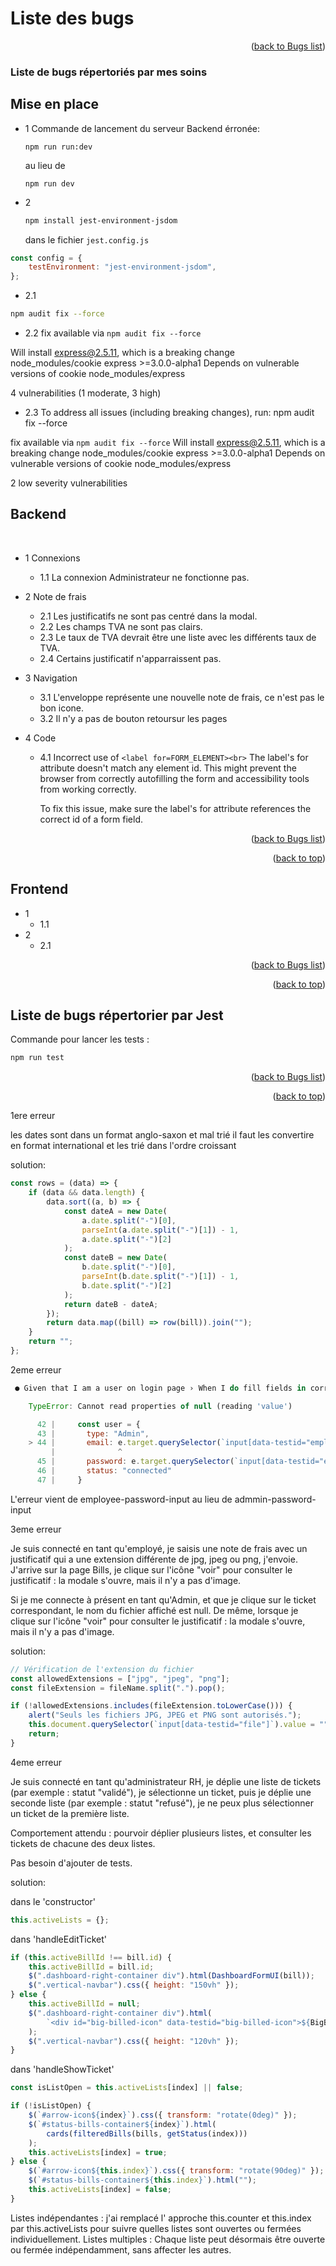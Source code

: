 # Liste des bugs

<a name="readme-top"></a>

<p align="right">(<a href="./README.md">back to Bugs list</a>)</p>

### Liste de bugs répertoriés par mes soins

## Mise en place

- 1 Commande de lancement du serveur Backend érronée:

      npm run run:dev

  au lieu de

      npm run dev

- 2

  ```bash
  npm install jest-environment-jsdom
  ```

  dans le fichier `jest.config.js`

```js
const config = {
	testEnvironment: "jest-environment-jsdom",
};
```

- 2.1

```bash
npm audit fix --force
```

- 2.2
  fix available via `npm audit fix --force`

Will install express@2.5.11, which is a breaking change
node_modules/cookie
express >=3.0.0-alpha1
Depends on vulnerable versions of cookie
node_modules/express

4 vulnerabilities (1 moderate, 3 high)

- 2.3
  To address all issues (including breaking changes), run:
  npm audit fix --force

fix available via `npm audit fix --force`
Will install express@2.5.11, which is a breaking change
node_modules/cookie
express >=3.0.0-alpha1
Depends on vulnerable versions of cookie
node_modules/express

2 low severity vulnerabilities

## Backend

<br>

- 1 Connexions

  - 1.1 La connexion Administrateur ne fonctionne pas.

- 2 Note de frais

  - 2.1 Les justificatifs ne sont pas centré dans la modal.
  - 2.2 Les champs TVA ne sont pas clairs.
  - 2.3 Le taux de TVA devrait être une liste avec les différents taux de TVA.
  - 2.4 Certains justificatif n'apparraissent pas.

- 3 Navigation

  - 3.1 L'enveloppe représente une nouvelle note de frais, ce n'est pas le bon icone.
  - 3.2 Il n'y a pas de bouton retoursur les pages

- 4 Code

  - 4.1 Incorrect use of `<label for=FORM_ELEMENT><br>`
    The label's for attribute doesn't match any element id. This might prevent the browser from correctly autofilling the form and accessibility tools from working correctly.

    To fix this issue, make sure the label's for attribute references the correct id of a form field.

<p align="right">(<a href="./README.md">back to Bugs list</a>)</p>
<p align="right">(<a href="#readme-top">back to top</a>)</p>

## Frontend

- 1
  - 1.1
- 2
  - 2.1

<p align="right">(<a href="./README.md">back to Bugs list</a>)</p>
<p align="right">(<a href="#readme-top">back to top</a>)</p>

## Liste de bugs répertorier par Jest

Commande pour lancer les tests :

```bash
npm run test
```

<p align="right">(<a href="./README.md">back to Bugs list</a>)</p>
<p align="right">(<a href="#readme-top">back to top</a>)</p>

1ere erreur

les dates sont dans un format anglo-saxon et mal trié il faut les convertire en format international et les trié dans l'ordre croissant

solution:

```js
const rows = (data) => {
	if (data && data.length) {
		data.sort((a, b) => {
			const dateA = new Date(
				a.date.split("-")[0],
				parseInt(a.date.split("-")[1]) - 1,
				a.date.split("-")[2]
			);
			const dateB = new Date(
				b.date.split("-")[0],
				parseInt(b.date.split("-")[1]) - 1,
				b.date.split("-")[2]
			);
			return dateB - dateA;
		});
		return data.map((bill) => row(bill)).join("");
	}
	return "";
};
```

2eme erreur

```js
 ● Given that I am a user on login page › When I do fill fields in correct format and I click on admin button Login In › Then I should be identified as an HR admin in app

    TypeError: Cannot read properties of null (reading 'value')

      42 |     const user = {
      43 |       type: "Admin",
    > 44 |       email: e.target.querySelector(`input[data-testid="employee-email-input"]`).value,
         |              ^
      45 |       password: e.target.querySelector(`input[data-testid="employee-password-input"]`).value,
      46 |       status: "connected"
      47 |     }
```

L'erreur vient de employee-password-input au lieu de admmin-password-input

3eme erreur

Je suis connecté en tant qu'employé, je saisis une note de frais avec un justificatif qui a une extension différente de jpg, jpeg ou png, j'envoie. J'arrive sur la page Bills, je clique sur l'icône "voir" pour consulter le justificatif : la modale s'ouvre, mais il n'y a pas d'image.

Si je me connecte à présent en tant qu'Admin, et que je clique sur le ticket correspondant, le nom du fichier affiché est null. De même, lorsque je clique sur l'icône "voir" pour consulter le justificatif : la modale s'ouvre, mais il n'y a pas d'image.

solution:

```js
// Vérification de l'extension du fichier
const allowedExtensions = ["jpg", "jpeg", "png"];
const fileExtension = fileName.split(".").pop();

if (!allowedExtensions.includes(fileExtension.toLowerCase())) {
	alert("Seuls les fichiers JPG, JPEG et PNG sont autorisés.");
	this.document.querySelector(`input[data-testid="file"]`).value = ""; // Réinitialise l'input file
	return;
}
```

4eme erreur

Je suis connecté en tant qu'administrateur RH, je déplie une liste de tickets (par exemple : statut "validé"), je sélectionne un ticket, puis je déplie une seconde liste (par exemple : statut "refusé"), je ne peux plus sélectionner un ticket de la première liste.

Comportement attendu : pourvoir déplier plusieurs listes, et consulter les tickets de chacune des deux listes.

Pas besoin d'ajouter de tests.

solution:

dans le 'constructor'

```js
this.activeLists = {};
```

dans 'handleEditTicket'

```js
if (this.activeBillId !== bill.id) {
	this.activeBillId = bill.id;
	$(".dashboard-right-container div").html(DashboardFormUI(bill));
	$(".vertical-navbar").css({ height: "150vh" });
} else {
	this.activeBillId = null;
	$(".dashboard-right-container div").html(
		`<div id="big-billed-icon" data-testid="big-billed-icon">${BigBilledIcon}</div>`
	);
	$(".vertical-navbar").css({ height: "120vh" });
}
```

dans 'handleShowTicket'

```js
const isListOpen = this.activeLists[index] || false;

if (!isListOpen) {
	$(`#arrow-icon${index}`).css({ transform: "rotate(0deg)" });
	$(`#status-bills-container${index}`).html(
		cards(filteredBills(bills, getStatus(index)))
	);
	this.activeLists[index] = true;
} else {
	$(`#arrow-icon${this.index}`).css({ transform: "rotate(90deg)" });
	$(`#status-bills-container${this.index}`).html("");
	this.activeLists[index] = false;
}
```

Listes indépendantes : j'ai remplacé l' approche this.counter et this.index par this.activeLists pour suivre quelles listes sont ouvertes ou fermées individuellement.
Listes multiples : Chaque liste peut désormais être ouverte ou fermée indépendamment, sans affecter les autres.
